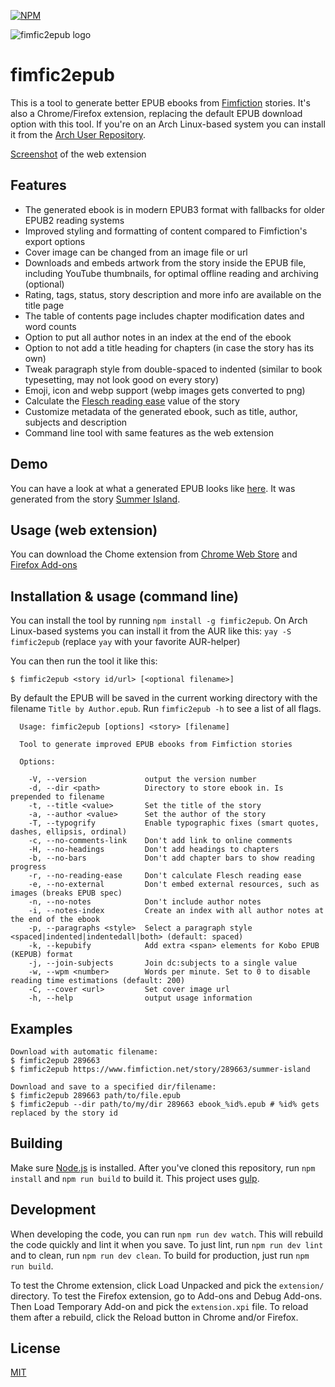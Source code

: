 [![NPM](https://nodei.co/npm/fimfic2epub.png?compact=true)](https://www.npmjs.com/package/fimfic2epub)

![fimfic2epub logo](https://github.com/daniel-j/fimfic2epub/raw/master/assets/fimfic2epub-logo.png)

fimfic2epub
===========
This is a tool to generate better EPUB ebooks from [Fimfiction](https://fimfiction.net/) stories. It's also a Chrome/Firefox extension, replacing the default EPUB download option with this tool. If you're on an Arch Linux-based system you can install it from the [Arch User Repository](https://aur.archlinux.org/packages/fimfic2epub/).

[Screenshot](http://i.imgbox.com/MalEBiuC.png) of the web extension


Features
--------
* The generated ebook is in modern EPUB3 format with fallbacks for older EPUB2 reading systems
* Improved styling and formatting of content compared to Fimfiction's export options
* Cover image can be changed from an image file or url
* Downloads and embeds artwork from the story inside the EPUB file, including YouTube thumbnails, for optimal offline reading and archiving (optional)
* Rating, tags, status, story description and more info are available on the title page
* The table of contents page includes chapter modification dates and word counts
* Option to put all author notes in an index at the end of the ebook
* Option to not add a title heading for chapters (in case the story has its own)
* Tweak paragraph style from double-spaced to indented (similar to book typesetting, may not look good on every story)
* Emoji, icon and webp support (webp images gets converted to png)
* Calculate the [Flesch reading ease](https://en.wikipedia.org/wiki/Flesch%E2%80%93Kincaid_readability_tests#Flesch_reading_ease) value of the story
* Customize metadata of the generated ebook, such as title, author, subjects and description
* Command line tool with same features as the web extension


Demo
----
You can have a look at what a generated EPUB looks like [here](http://books.djazz.se/?epub=epub_content%2Fsummer_island). It was generated from the story [Summer Island](https://fimfiction.net/story/289663/summer-island).


Usage (web extension)
-----------------
You can download the Chome extension from [Chrome Web Store](https://chrome.google.com/webstore/detail/fimfic2epub/fiijkoniocipeemlflajmmaecfhfcand) and [Firefox Add-ons](https://addons.mozilla.org/firefox/addon/fimfic2epub/)


Installation & usage (command line)
-------------------
You can install the tool by running `npm install -g fimfic2epub`. On Arch Linux-based systems you can install it from the AUR like this: `yay -S fimfic2epub` (replace `yay` with your favorite AUR-helper)

You can then run the tool it like this:

`$ fimfic2epub <story id/url> [<optional filename>]`

By default the EPUB will be saved in the current working directory with the filename `Title by Author.epub`. Run `fimfic2epub -h` to see a list of all flags.

```
  Usage: fimfic2epub [options] <story> [filename]

  Tool to generate improved EPUB ebooks from Fimfiction stories

  Options:

    -V, --version             output the version number
    -d, --dir <path>          Directory to store ebook in. Is prepended to filename
    -t, --title <value>       Set the title of the story
    -a, --author <value>      Set the author of the story
    -T, --typogrify           Enable typographic fixes (smart quotes, dashes, ellipsis, ordinal)
    -c, --no-comments-link    Don't add link to online comments
    -H, --no-headings         Don't add headings to chapters
    -b, --no-bars             Don't add chapter bars to show reading progress
    -r, --no-reading-ease     Don't calculate Flesch reading ease
    -e, --no-external         Don't embed external resources, such as images (breaks EPUB spec)
    -n, --no-notes            Don't include author notes
    -i, --notes-index         Create an index with all author notes at the end of the ebook
    -p, --paragraphs <style>  Select a paragraph style <spaced|indented|indentedall|both> (default: spaced)
    -k, --kepubify            Add extra <span> elements for Kobo EPUB (KEPUB) format
    -j, --join-subjects       Join dc:subjects to a single value
    -w, --wpm <number>        Words per minute. Set to 0 to disable reading time estimations (default: 200)
    -C, --cover <url>         Set cover image url
    -h, --help                output usage information
```

Examples
--------
```
Download with automatic filename:
$ fimfic2epub 289663
$ fimfic2epub https://www.fimfiction.net/story/289663/summer-island

Download and save to a specified dir/filename:
$ fimfic2epub 289663 path/to/file.epub
$ fimfic2epub --dir path/to/my/dir 289663 ebook_%id%.epub # %id% gets replaced by the story id
```


Building
--------
Make sure [Node.js](https://nodejs.org) is installed. After you've cloned this repository, run `npm install` and `npm run build` to build it. This project uses [gulp](http://gulpjs.com/).


Development
-----------
When developing the code, you can run `npm run dev watch`. This will rebuild the code quickly and lint it when you save. To just lint, run `npm run dev lint` and to clean, run `npm run dev clean`. To build for production, just run `npm run build`.

To test the Chrome extension, click Load Unpacked and pick the `extension/` directory. To test the Firefox extension, go to Add-ons and Debug Add-ons. Then Load Temporary Add-on and pick the `extension.xpi` file. To reload them after a rebuild, click the Reload button in Chrome and/or Firefox.

License
-------
[MIT](LICENSE)
